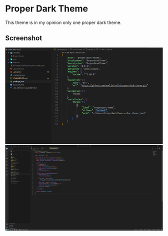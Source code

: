 # Proper Dark Theme

This theme is in my opinion only one proper dark theme.

## Screenshot
<img alt="ProperDark Theme" src="https://raw.githubusercontent.com/amelinium23/proper-dark-theme/28ad136882334bc5932b2512083630ae806ae1ca/img/json.png?token=APJ2IWFFIXRGLJOR5XHPVYTBLG43E" />
<br />
<img alt="Proper Dark Theme JS" src="https://raw.githubusercontent.com/amelinium23/proper-dark-theme/28ad136882334bc5932b2512083630ae806ae1ca/img/JS.png?token=APJ2IWEW73UNK2QVCGLLHSDBKB72C">


[GitHub]: https://marketplace.visualstudio.com/items?itemName=GitHub.github-vscode-theme
[Min]: https://marketplace.visualstudio.com/items?itemName=miguelsolorio.min-theme 